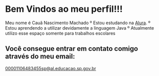 # Bem Vindos ao meu perfil!!!
Meu nome é Cauâ Nascimento Machado
º Estou estudando na [Alura](https://alura.com.br).
º Estou aprendendo a utilizar devidamente a linguagem Java
º Atualmente utilizo esse espaço somente para trabalhos escolares

## Você consegue entrar em contato comigo através do meu email:

00001106483455sp@al.educacao.sp.gov.br
